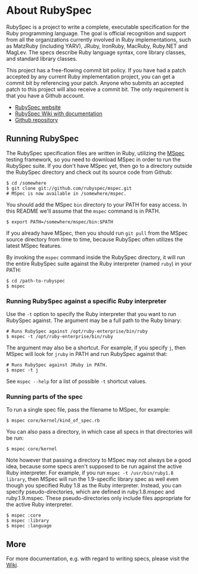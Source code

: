 # About RubySpec

RubySpec is a project to write a complete, executable specification for the Ruby programming language. The goal is official recognition and support from all the organizations currently involved in Ruby implementations, such as MatzRuby (including YARV), JRuby, IronRuby, MacRuby, Ruby.NET and MagLev. The specs describe Ruby language syntax, core library classes, and standard library classes.

This project has a free-flowing commit bit policy. If you have had a patch accepted by any current Ruby implementation project, you can get a commit bit by referencing your patch. Anyone who submits an accepted patch to this project will also receive a commit bit. The only requirement is that you have a Github account.

  - [RubySpec website](http://rubyspec.org/)
  - [RubySpec Wiki with documentation](http://rubyspec.org/wiki/rubyspec)
  - [Github repository](http://github.com/rubyspec/rubyspec)

## Running RubySpec

The RubySpec specification files are written in Ruby, utilizing the [MSpec](http://github.com/rubyspec/mspec/tree/master) testing framework, so you need to download MSpec in order to run the RubySpec suite. If you don't have MSpec yet, then go to a directory outside the RubySpec directory and check out its source code from Github:

    $ cd /somewhere
    $ git clone git://github.com/rubyspec/mspec.git
    # MSpec is now available in /somewhere/mspec.

You should add the MSpec `bin` directory to your PATH for easy access. In this README we'll assume that the `mspec` command is in PATH.

    $ export PATH=/somewhere/mspec/bin:$PATH

If you already have MSpec, then you should run `git pull` from the MSpec source directory from time to time, because RubySpec often utilizes the latest MSpec features.

By invoking the `mspec` command inside the RubySpec directory, it will run the entire RubySpec suite against the Ruby interpreter (named `ruby`) in your PATH:

    $ cd /path-to-rubyspec
    $ mspec

### Running RubySpec against a specific Ruby interpreter

Use the `-t` option to specify the Ruby interpreter that you want to run RubySpec against. The argument may be a full path to the Ruby binary:

    # Runs RubySpec against /opt/ruby-enterprise/bin/ruby
    $ mspec -t /opt/ruby-enterprise/bin/ruby

The argument may also be a shortcut. For example, if you specify `j`, then MSpec will look for `jruby` in PATH and run RubySpec against that:

    # Runs RubySpec against JRuby in PATH.
    $ mspec -t j

See `mspec --help` for a list of possible `-t` shortcut values.

### Running parts of the spec

To run a single spec file, pass the filename to MSpec, for example:

    $ mspec core/kernel/kind_of_spec.rb

You can also pass a directory, in which case all specs in that directories will be run:

    $ mspec core/kernel

Note however that passing a directory to MSpec may not always be a good idea, because some specs aren't supposed to be run against the active Ruby interpreter. For example, if you run `mspec -t /usr/bin/ruby1.8 library`, then MSpec will run the 1.9-specific library spec as well even though you specified Ruby 1.8 as the Ruby interpreter. Instead, you can specify pseudo-directories, which are defined in ruby.1.8.mspec and ruby.1.9.mspec. These pseudo-directories only include files appropriate for the active Ruby interpreter.

    $ mspec :core
    $ mspec :library
    $ mspec :language

## More

For more documentation, e.g. with regard to writing specs, please visit the [Wiki](http://rubyspec.org/wiki/rubyspec).